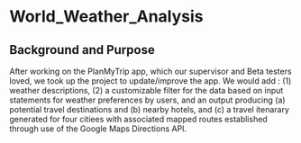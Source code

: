 # World_Weather_Analysis

## Background and Purpose



After working on the PlanMyTrip app, which our supervisor and Beta testers loved, we took up the project to update/improve the app. We would add : (1) weather descriptions, (2) a customizable filter for the data based on input statements for weather preferences by users, and an output producing (a) potential travel destinations and (b) nearby hotels, and (c) a travel itenarary generated for four citiees with associated mapped routes established through use of the Google Maps Directions API.

